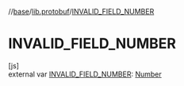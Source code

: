 //[base](../../index.md)/[lib.protobuf](index.md)/[INVALID_FIELD_NUMBER](-i-n-v-a-l-i-d_-f-i-e-l-d_-n-u-m-b-e-r.md)

# INVALID_FIELD_NUMBER

[js]\
external var [INVALID_FIELD_NUMBER](-i-n-v-a-l-i-d_-f-i-e-l-d_-n-u-m-b-e-r.md): [Number](https://kotlinlang.org/api/latest/jvm/stdlib/kotlin/-number/index.html)
